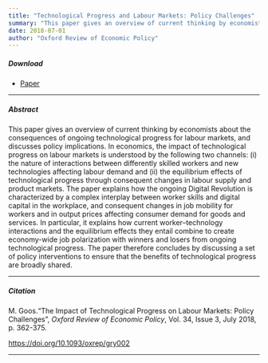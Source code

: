 ```yaml
---
title: "Technological Progress and Labour Markets: Policy Challenges" 
summary: "This paper gives an overview of current thinking by economists about the consequences of ongoing technological progress for labour markets, and discusses policy implications. The paper first discusses how the impact of technological progress on labour markets can be explained by the following two channels: (i) the nature of interactions between differently skilled workers and new technologies affecting labour demand and (ii) the equilibrium effects of technological progress through consequent changes in labour supply and product markets. The paper then concludes by discussing a set of policy interventions."
date: 2018-07-01
author: "Oxford Review of Economic Policy"
---
```


##### Download

+ [Paper](/10.pdf)
---

##### Abstract

This paper gives an overview of current thinking by economists about the consequences of ongoing technological progress for labour markets, and discusses policy implications. In economics, the impact of technological progress on labour markets is understood by the following two channels: (i) the nature of interactions between differently skilled workers and new technologies affecting labour demand and (ii) the equilibrium effects of technological progress through consequent changes in labour supply and product markets. The paper explains how the ongoing Digital Revolution is characterized by a complex interplay between worker skills and digital capital in the workplace, and consequent changes in job mobility for workers and in output prices affecting consumer demand for goods and services. In particular, it explains how current worker–technology interactions and the equilibrium effects they entail combine to create economy-wide job polarization with winners and losers from ongoing technological progress. The paper therefore concludes by discussing a set of policy interventions to ensure that the benefits of technological progress are broadly shared.

---

##### Citation

M. Goos.“The Impact of Technological Progress on Labour Markets: Policy Challenges”, *Oxford Review of Economic Policy*, Vol. 34, Issue 3, July 2018, p. 362-375.

https://doi.org/10.1093/oxrep/gry002 

---


